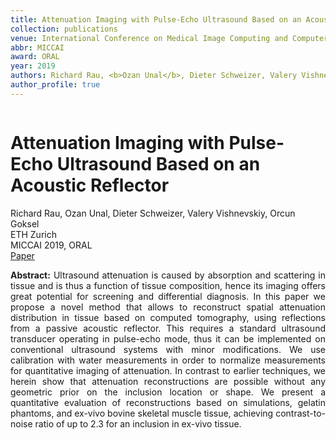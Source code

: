 ```yaml
---
title: Attenuation Imaging with Pulse-Echo Ultrasound Based on an Acoustic Reflector
collection: publications
venue: International Conference on Medical Image Computing and Computer-Assisted Intervention
abbr: MICCAI
award: ORAL
year: 2019
authors: Richard Rau, <b>Ozan Unal</b>, Dieter Schweizer, Valery Vishnevskiy, Orcun Goksel
author_profile: true
---
```

<head>
  <link rel="stylesheet" href="/assets/css/bulma.min.css">
  <link rel="stylesheet" href="/assets/css/bulma-carousel.min.css">
  <link rel="stylesheet" href="/assets/css/bulma-slider.min.css">
  <link rel="stylesheet" href="/assets/css/fontawesome.all.min.css">
  <link rel="stylesheet"
  href="https://cdn.jsdelivr.net/gh/jpswalsh/academicons@1/css/academicons.min.css">
  <link rel="stylesheet" href="/assets/css/index.css">
</head>
<div class="hero-body">
    <div class="container is-max-desktop">
        <div class="columns is-centered">
        <div class="column has-text-centered">
            <h1 class="title is-3 publication-title">Attenuation Imaging with Pulse-Echo Ultrasound Based on an Acoustic Reflector</h1>
            <div class="is-size-6 publication-authors">
                <span class="author-block">
                    Richard Rau, Ozan Unal, Dieter Schweizer, Valery Vishnevskiy, Orcun Goksel
                </span>
            </div>
            <div class="is-size-6 publication-authors">
                <span class="author-block">ETH Zurich <br> MICCAI 2019, ORAL</span>
            </div>
            <div class="column has-text-centered">
                <div class="publication-links">
                    <span class="link-block">
                        <a href="https://arxiv.org/abs/2309.04561" target="_blank"
                        class="external-link button is-normal is-rounded is-dark">
                            <span>Paper</span>
                        </a>
                    </span>
                </div>
            </div>
        </div>     
    </div>
</div>
<p style="text-align: justify;"><b>Abstract:</b> Ultrasound attenuation is caused by absorption and scattering in tissue and is thus a function of tissue composition, hence its imaging offers great potential for screening and differential diagnosis. In this paper we propose a novel method that allows to reconstruct spatial attenuation distribution in tissue based on computed tomography, using reflections from a passive acoustic reflector. This requires a standard ultrasound transducer operating in pulse-echo mode, thus it can be implemented on conventional ultrasound systems with minor modifications. We use calibration with water measurements in order to normalize measurements for quantitative imaging of attenuation. In contrast to earlier techniques, we herein show that attenuation reconstructions are possible without any geometric prior on the inclusion location or shape. We present a quantitative evaluation of reconstructions based on simulations, gelatin phantoms, and ex-vivo bovine skeletal muscle tissue, achieving contrast-to-noise ratio of up to 2.3 for an inclusion in ex-vivo tissue.</p>